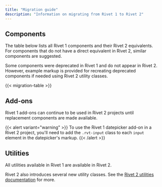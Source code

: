 ```yaml
---
title: "Migration guide"
description: "Information on migrating from Rivet 1 to Rivet 2"
---
```

## Components

The table below lists all Rivet 1 components and their Rivet 2 equivalents. For components that do not have a direct equivalent in Rivet 2, similar components are suggested.

Some components were deprecated in Rivet 1 and do not appear in Rivet 2. However, example markup is provided for recreating deprecated components if needed using Rivet 2 utility classes.

{{< migration-table >}}

## Add-ons

Rivet 1 add-ons can continue to be used in Rivet 2 projects until replacement components are made available.

{{< alert variant="warning" >}}
To use the Rivet 1 datepicker add-on in a Rivet 2 project, you'll need to add the `.rvt-input` class to each `input` element in the datepicker's markup.
{{< /alert >}}

## Utilities

All utilities available in Rivet 1 are available in Rivet 2.

Rivet 2 also introduces several new utility classes. See the [Rivet 2 utilities documentation](https://v2.rivet.iu.edu/docs/utilities/) for more.